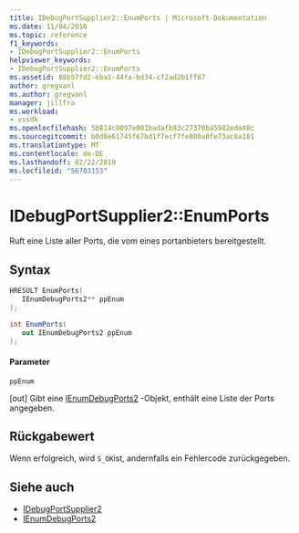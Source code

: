 ```yaml
---
title: IDebugPortSupplier2::EnumPorts | Microsoft-Dokumentation
ms.date: 11/04/2016
ms.topic: reference
f1_keywords:
- IDebugPortSupplier2::EnumPorts
helpviewer_keywords:
- IDebugPortSupplier2::EnumPorts
ms.assetid: 88b57fd2-eba1-44fa-bd34-cf2ad2b1ff87
author: gregvanl
ms.author: gregvanl
manager: jillfra
ms.workload:
- vssdk
ms.openlocfilehash: 5b814c8097e001badafb93c27370ba5982eda48c
ms.sourcegitcommit: b0d8e61745f67bd1f7ecf7fe080a0fe73ac6a181
ms.translationtype: MT
ms.contentlocale: de-DE
ms.lasthandoff: 02/22/2019
ms.locfileid: "56703153"
---
```

# <a name="idebugportsupplier2enumports"></a>IDebugPortSupplier2::EnumPorts
Ruft eine Liste aller Ports, die vom eines portanbieters bereitgestellt.

## <a name="syntax"></a>Syntax

```cpp
HRESULT EnumPorts( 
   IEnumDebugPorts2** ppEnum
);
```

```csharp
int EnumPorts( 
   out IEnumDebugPorts2 ppEnum
);
```

#### <a name="parameters"></a>Parameter
 `ppEnum`

 [out] Gibt eine [IEnumDebugPorts2](../../../extensibility/debugger/reference/ienumdebugports2.md) -Objekt, enthält eine Liste der Ports angegeben.

## <a name="return-value"></a>Rückgabewert
 Wenn erfolgreich, wird `S_OK`ist, andernfalls ein Fehlercode zurückgegeben.

## <a name="see-also"></a>Siehe auch
- [IDebugPortSupplier2](../../../extensibility/debugger/reference/idebugportsupplier2.md)
- [IEnumDebugPorts2](../../../extensibility/debugger/reference/ienumdebugports2.md)